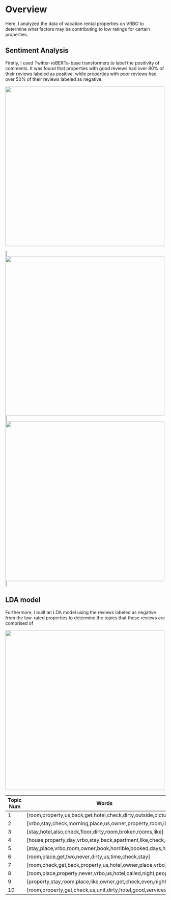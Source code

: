 # Overview
Here, I analyzed the data of vacation rental properties on VRBO to determine what factors may be contributing to low ratings for certain properties.

## Sentiment Analysis
Firstly, I used Twitter-roBERTa-base transformers to label the positivity of comments. It was found that properties with good reviews had over 80% of their reviews labeled as positive, while properties with poor reviews had over 50% of their reviews labeled as negative.


<img src="https://user-images.githubusercontent.com/79394001/230203398-2f726c8c-c0dc-476f-a6ff-4ecf7b0a49a5.png" width="500">

| <img src="https://user-images.githubusercontent.com/79394001/230203403-3bad1297-1b7e-4d46-8380-549e1b6fc36d.png" width="500"> | <img src="https://user-images.githubusercontent.com/79394001/230203407-833fa149-4a51-4210-9175-8558094e43ce.png" width="500"> |


## LDA model
Furthermore, I built an LDA model using the reviews labeled as negative from the low-rated properties to determine the topics that these reviews are comprised of

<img src="https://user-images.githubusercontent.com/79394001/230203463-6d1fd2d5-cfe0-4fc6-9273-70d628650937.png" width="500">

| Topic Num | Words |
| --- | --- |
| 1 | [room,property,us,back,get,hotel,check,dirty,outside,pictures] |
| 2 | [vrbo,stay,check,morning,place,us,owner,property,room,like] |
| 3 | [stay,hotel,also,check,floor,dirty,room,broken,rooms,like] |
| 4 | [house,property,day,vrbo,stay,back,apartment,like,check,owner] |
| 5 | [stay,place,vrbo,room,owner,book,horrible,booked,days,hotel] |
| 6 | [room,place,get,two,never,dirty,us,time,check,stay] |
| 7 | [room,check,get,back,property,us,hotel,owner,place,vrbo] |
| 8 | [room,place,property,never,vrbo,us,hotel,called,night,people] |
| 9 | [property,stay,room,place,like,owner,get,check,even,night] |
| 10 | [room,property,get,check,us,unit,dirty,hotel,good,services] |
